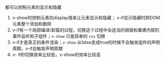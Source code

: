 都可以控制元素的显示和隐藏

1. v-show时控制元素的display值来让元素显示和隐藏； v-if显示隐藏时把DOM元素整个添加和删除
2. v-if有一个局部编译/卸载的过程，切换这个过程中会适当的销毁和重建内部的事件监听和子组件；`v-show` 只是简单的 `css` 切换
3. v-if才是真正的条件渲染；`v-show` 从false变成true的时候不会触发组件的声明周期，v-if会触发声明周期
4. v- if的切换效率比较低，v-show的效率比较高